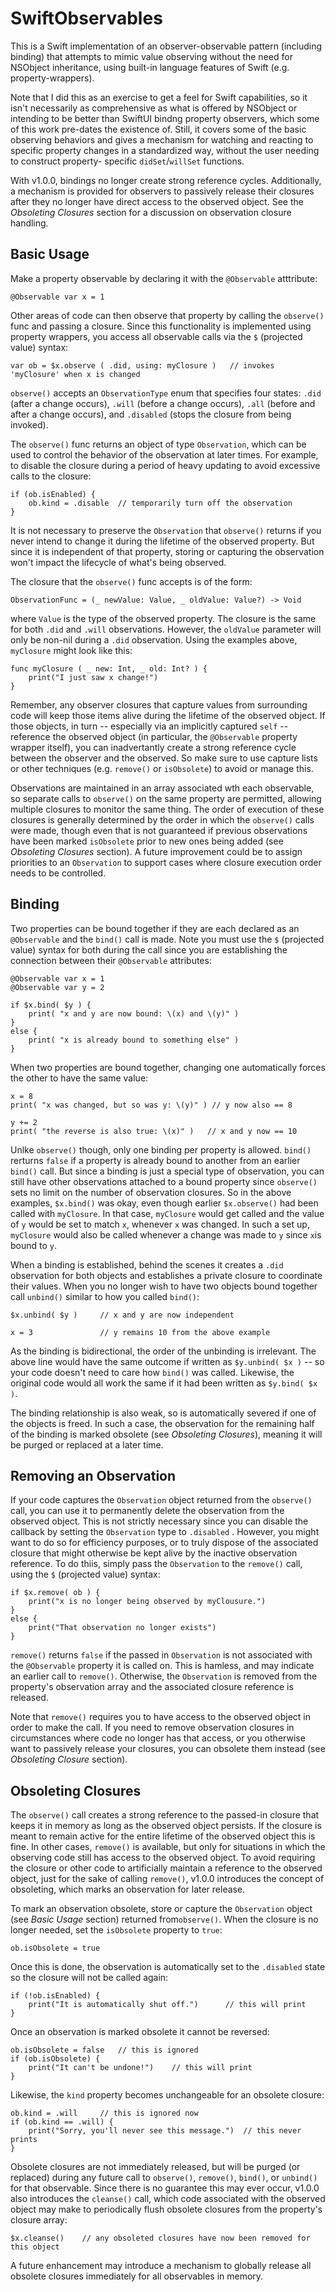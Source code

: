 # SwiftObservables

This is a Swift implementation of an observer-observable pattern (including binding) that
attempts to mimic value observing without the need for NSObject inheritance, using 
built-in language features of Swift (e.g. property-wrappers).

Note that I did this as an exercise to get a feel for Swift capabilities, so it isn't necessarily as 
comprehensive as what is offered by NSObject or intending to be better than SwiftUI bindng 
property observers, which some of this work pre-dates the existence of. Still, it covers some 
of the basic observing behaviors and gives a mechanism for watching and reacting to specific 
property changes in a standardized way, without the user needing to construct property-
specific `didSet`/`willSet` functions.

With v1.0.0, bindings no longer create strong reference cycles.  Additionally, a mechanism is
provided for observers to passively release their closures after they no longer have direct
access to the observed object.  See the _Obsoleting Closures_ section for a discussion on
observation closure handling.


## Basic Usage
Make a property observable by declaring it with the `@Observable` atttribute:

    @Observable var x = 1

Other areas of code can then observe that property by calling the `observe()` func and 
passing a closure.  Since this functionality is implemented using property wrappers, you 
access all observable calls via the  `$` (projected value) syntax:

    var ob = $x.observe ( .did, using: myClosure )   // invokes 'myClosure' when x is changed

`observe()` accepts an `ObservationType` enum that specifies four states: `.did `(after a 
change occurs), `.will` (before a change occurs), `.all` (before and after a change occurs), 
and `.disabled` (stops the closure from being invoked).

The `observe()` func returns an object of type `Observation`, which can be used to control 
the behavior of the observation at later times.  For example, to disable the closure during a 
period of heavy updating to avoid excessive calls to the closure:

    if (ob.isEnabled) {
        ob.kind = .disable  // temporarily turn off the observation
    }

It is not necessary to preserve the `Observation` that `observe()` returns if you never intend 
to change it during the lifetime of the observed property.  But since it is independent of that
property, storing or capturing the observation won't impact the lifecycle of what's being
observed.

The closure that the `observe()` func accepts is of the form:

    ObservationFunc = (_ newValue: Value, _ oldValue: Value?) -> Void

where `Value` is the type of the observed property.  The closure is the same for both `.did`
and `.will` observations.  However, the `oldValue` parameter will only be non-nil during
a `.did` observation.  Using the examples above, `myClosure` might look like this:

    func myClosure ( _ new: Int, _ old: Int? ) {
        print("I just saw x change!")
    }

Remember, any observer closures that capture values from surrounding code will keep those
items alive during the lifetime of the observed object.  If those objects, in turn -- especially via
an implicitly captured `self` -- reference the observed object (in particular, the `@Observable`
property wrapper itself), you can inadvertantly create a strong reference cycle between the
observer and the observed.  So make sure to use capture lists or other techniques
(e.g. `remove()` or `isObsolete`) to avoid or manage this.

Observations are maintained in an array associated wth each observable, so separate calls to 
`observe()` on the same property are permitted, allowing multiple closures to monitor the 
same thing.  The order of execution of these closures is generally determined by the order
in which the `observe()` calls were made, though even that is not guaranteed if previous
observations have been marked `isObsolete` prior to new ones being added (see _Obsoleting
Closures_ section).  A future improvement could be to assign priorities to an `Observation`
to support cases where closure execution order needs to be controlled.


## Binding
Two properties can be bound together if they are each declared as an `@Observable` and the 
`bind()` call is made.  Note you must use the `$` (projected value) syntax for both during the
call since you are establishing the connection between their `@Observable` attributes:

    @Observable var x = 1
    @Observable var y = 2

    if $x.bind( $y ) {
        print( "x and y are now bound: \(x) and \(y)" )
    }
    else {
        print( "x is already bound to something else" )
    }

When two properties are bound together, changing one automatically forces the other to have 
the same value:

    x = 8
    print( "x was changed, but so was y: \(y)" ) // y now also == 8
    
    y += 2
    print( "the reverse is also true: \(x)" )   // x and y now == 10

Unlke `observe()` though, only one binding per property is allowed.  `bind()` rerturns `false` 
if a property is already bound to another from an earlier `bind()` call.  But since a binding is 
just a special type of observation, you can still have other observations attached to a bound 
property since `observe()` sets no limit on the number of observation closures.  So in the 
above examples, `$x.bind()` was okay, even though earlier `$x.observe()` had been called 
with `myClosure`.  In that case, `myClosure` would get called and the value of `y` would be set 
to match `x`, whenever `x` was changed.  In such a set up, `myClosure` would also be called 
whenever a change was made to `y` since `x`is bound to `y`.

When a binding is established, behind the scenes it creates a `.did` observation for both 
objects and establishes a private closure to coordinate their values.  When you no longer 
wish to have two objects bound together call `unbind()` similar to how you called `bind()`:

    $x.unbind( $y )     // x and y are now independent
    
    x = 3               // y remains 10 from the above example
    
As the binding is bidirectional, the order of the unbinding is irrelevant.  The above line would 
have the same outcome if written as `$y.unbind( $x )` -- so your code doesn't need to 
care how `bind()` was called.  Likewise, the original code would all work the same if it had 
been written as `$y.bind( $x )`.

The binding relationship is also weak, so is automatically severed if one of the objects
is freed.  In such a case, the observation for the remaining half of the binding is marked
obsolete (see _Obsoleting Closures_), meaning it will be purged or replaced at a later time.


## Removing an Observation
If your code captures the `Observation` object returned from the `observe()` call, you can 
use it to permanently delete the observation from the observed object.  This is not strictly 
necessary since you can disable the callback by setting the `Observation` type to
`.disabled` .  However, you might want to do so for efficiency purposes, or to truly dispose of
the associated closure that might otherwise be kept alive by the inactive observation reference.
To do thiis, simply pass the `Observation` to the `remove()` call, using the `$` (projected
value) syntax:

    if $x.remove( ob ) {
        print("x is no longer being observed by myClousure.")
    }
    else {
        print("That observation no longer exists")
    }

`remove()` returns `false` if the passed in `Observation` is not associated with the
`@Observable` property it is called on.  This is hamless, and may indicate an earlier call to 
`remove()`.  Otherwise, the `Observation` is removed from the property's observation array 
and the associated closure reference is released.

Note that `remove()` requires you to have access to the observed object in order to make the
call.  If you need to remove observation closures in circumstances where code no longer has
that access, or you otherwise want to passively release your closures, you can obsolete them
instead (see _Obsoleting Closure_ section).


## Obsoleting Closures
The  `observe()` call creates a strong reference to the passed-in closure that keeps it in
memory as long as the observed object persists.  If the closure is meant to remain active for
the entire lifetime of the observed object this is fine.  In other cases, `remove()` is available,
but only for situations in which the observing code still has access to the observed object.  To
avoid requiring the closure or other code to artificially maintain a reference to the observed
object, just for the sake of calling `remove()`, v1.0.0 introduces the concept of obsoleting,
which marks an observation for later release.

To mark an observation obsolete, store or capture the `Observation` object (see _Basic
Usage_ section) returned from`observe()`.  When the closure is no longer needed, set the
`isObsolete` property to `true`:

    ob.isObsolete = true

Once this is done, the observation is automatically set to the `.disabled` state so the closure
will not be called again:

    if (!ob.isEnabled) {
        print("It is automatically shut off.")      // this will print
    }

Once an observation is marked obsolete it cannot be reversed:

    ob.isObsolete = false   // this is ignored
    if (ob.isObsolete) {
        print("It can't be undone!")    // this will print
    }
    
Likewise, the `kind` property becomes unchangeable for an obsolete closure:

    ob.kind = .will     // this is ignored now
    if (ob.kind == .will) {
        print("Sorry, you'll never see this message.")  // this never prints
    }

Obsolete closures are not immediately released, but will be purged (or replaced) during any
future call to `observe()`, `remove()`, `bind()`, or `unbind()` for that observable.  Since
there is no guarantee this may ever occur, v1.0.0 also introduces the `cleanse()` call, which
code associated with the observed object may make to periodically flush obsolete closures
from the property's closure array:

    $x.cleanse()    // any obsoleted closures have now been removed for this object

A future enhancement may introduce a mechanism to globally release all obsolete closures
immediately for all observables in memory.

